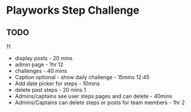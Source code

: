 # Playworks Step Challenge

## TODO

<!-- - team home page - 30 mins -->
<!-- - content pages - 20 mins -->
<!-- - step table - 20 mins -->
<!-- - create posts - 40 mins -->
<!-- - add photo atttachments for users - 20mins -->
<!-- - add photo atttachments for teams - 15mins -->
<!-- - Add team photo to team page - 15mins -->
<!-- - hook up forgot password email in prod - 15mins -->
11
- display posts - 20 mins
- admin page - 1hr
12
- challenges - 40 mins
- Caption optional - show daily challenge - 15mins
12:45
- Add date picker for steps - 10mins
- delete past steps - 20 mins
1
- Admins/captains see user steps pages and can delete - 40mins
- Admins/Captains can delete steps or posts for team members - 1hr
2
